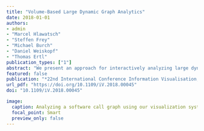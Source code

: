 ```yaml
---
title: "Volume-Based Large Dynamic Graph Analytics"
date: 2018-01-01
authors: 
- admin
- "Marcel Hlawatsch"
- "Steffen Frey"
- "Michael Burch"
- "Daniel Weiskopf"
- "Thomas Ertl"
publication_types: ["1"]
abstract: "We present an approach for interactively analyzing large dynamic graphs consisting of several thousand time steps with a particular focus on temporal aspects. we employ a static representation of the time-varying graph based on the concept of space-time cubes, i.e., we create a volumetric representation of the graph by stacking the adjacency matrices of each of its time steps. To achieve an efficient analysis of complex data, we discuss three classes of analytics methods of particular importance in this context: data views, aggregation and filtering, and comparison. For these classes, we present a GPU-based implementation of respective analysis methods that enable the interactive analysis of large graphs. We demonstrate the utility as well as the scalability of our approach by presenting application examples for analyzing different time-varying data sets."
featured: false
publication: "*22nd International Conference Information Visualisation, IV 2018, Fisciano, Italy, July 10-13, 2018* - **Best Paper**"
url_pdf: "https://doi.org/10.1109/iV.2018.00045"
doi: "10.1109/iV.2018.00045"

image:
  caption: Analyzing a software call graph using our visualization system.
  focal_point: Smart
  preview_only: false
---
```


